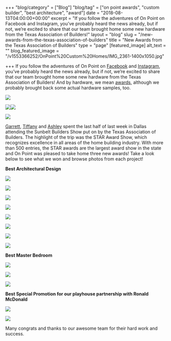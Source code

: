 +++
"blog/category" = ["Blog"]
"blog/tag" = ["on point awards", "custom builder", "best architecture", "award"]
date = "2018-08-13T04:00:00+00:00"
excerpt = "If you follow the adventures of On Point on Facebook and Instagram, you’ve probably heard the news already, but if not, we’re excited to share that our team brought home some new hardware from the Texas Association of Builders!"
layout = "blog"
slug = "/new-awards-from-the-texas-association-of-builders"
title = "New Awards from the Texas Association of Builders"
type = "page"
[featured_image]
alt_text = ""
blog_featured_image = "/v1553366252/OnPoint%20Custom%20Homes/IMG_2361-1400x1050.jpg"

+++
If you follow the adventures of On Point on [Facebook](https://www.facebook.com/OnPointCustomHomes/?fref=ts) and [Instagram](https://www.instagram.com/onpointcustomhomes/), you’ve probably heard the news already, but if not, we’re excited to share that our team brought home some new hardware from the Texas Association of Builders! And by hardware, we mean [awards](https://onpointcustomhomes.com/about-us/recognition/), although we probably brought back some actual hardware samples, too.

![](https://res.cloudinary.com/onpointcustomhomes/image/upload/v1553366252/OnPoint%20Custom%20Homes/IMG_2361-1400x1050.jpg)

![](https://res.cloudinary.com/onpointcustomhomes/image/upload/v1553366253/OnPoint%20Custom%20Homes/40096945_10156594204299913_4069555390692458496_n-214x300.jpg)![](https://res.cloudinary.com/onpointcustomhomes/image/upload/v1553366254/OnPoint%20Custom%20Homes/39984924_10156594205784913_3536127152678240256_n-214x300.jpg)

![](https://res.cloudinary.com/onpointcustomhomes/image/upload/v1553366252/OnPoint%20Custom%20Homes/39962169_10156594205829913_2490846427681390592_o-300x214.jpg)

[Garrett](https://onpointcustomhomes.com/personnel/garrett-nance/), [Tiffany](https://onpointcustomhomes.com/personnel/tiffany-trask/) and [Ashley](https://onpointcustomhomes.com/personnel/ashley-tucker/) spent the last half of last week in Dallas attending the Sunbelt Builders Show put on by the Texas Association of Builders. The highlight of the trip was the STAR Award Show, which recognizes excellence in all areas of the home building industry. With more than 500 entries, the STAR awards are the largest award show in the state and On Point was pleased to take home three new awards! Take a look below to see what we won and browse photos from each project!

**Best Architectural Design**

![](https://res.cloudinary.com/onpointcustomhomes/image/upload/v1553366254/OnPoint%20Custom%20Homes/emomedia.net_edit.jpg)

![](https://res.cloudinary.com/onpointcustomhomes/image/upload/v1553366253/OnPoint%20Custom%20Homes/emomedia.net-40.jpg)

![](https://res.cloudinary.com/onpointcustomhomes/image/upload/v1553366253/OnPoint%20Custom%20Homes/emomedia.net-29.jpg)

![](https://res.cloudinary.com/onpointcustomhomes/image/upload/v1553366252/OnPoint%20Custom%20Homes/emomedia.net-39.jpg)

![](https://res.cloudinary.com/onpointcustomhomes/image/upload/v1553366261/OnPoint%20Custom%20Homes/emomedia.net-13-1.jpg)

![](https://res.cloudinary.com/onpointcustomhomes/image/upload/v1553366256/OnPoint%20Custom%20Homes/emomedia.net-20.jpg)

![](https://res.cloudinary.com/onpointcustomhomes/image/upload/v1553366255/OnPoint%20Custom%20Homes/emomedia.net-19.jpg)

![](https://res.cloudinary.com/onpointcustomhomes/image/upload/v1553366257/OnPoint%20Custom%20Homes/emomedia.net-10.jpg)

**Best Master Bedroom**

![](https://res.cloudinary.com/onpointcustomhomes/image/upload/v1553366255/OnPoint%20Custom%20Homes/emomedia.net-12.jpg)

![](https://res.cloudinary.com/onpointcustomhomes/image/upload/v1553366261/OnPoint%20Custom%20Homes/emomedia.net-13-1.jpg)

![](https://res.cloudinary.com/onpointcustomhomes/image/upload/v1553366256/OnPoint%20Custom%20Homes/emomedia.net-16.jpg)

**Best Special Promotion for our playhouse partnership with Ronald McDonald**

![](https://res.cloudinary.com/onpointcustomhomes/image/upload/v1553366256/OnPoint%20Custom%20Homes/IMG_1779-768x512.jpg)

![](https://res.cloudinary.com/onpointcustomhomes/image/upload/v1553366253/OnPoint%20Custom%20Homes/IMG_5247-e1495821597494-768x557.jpg)

Many congrats and thanks to our awesome team for their hard work and success.